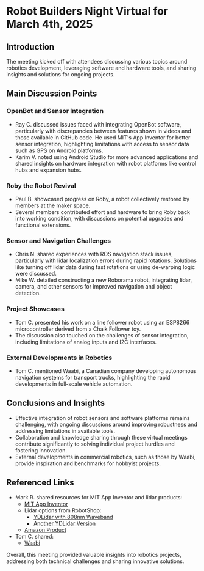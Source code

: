 # Robot Builders Night Virtual for March 4th, 2025

## Introduction
The meeting kicked off with attendees discussing various topics around robotics development, leveraging software and hardware tools, and sharing insights and solutions for ongoing projects.

## Main Discussion Points
### OpenBot and Sensor Integration
- Ray C. discussed issues faced with integrating OpenBot software, particularly with discrepancies between features shown in videos and those available in GitHub code. He used MIT's App Inventor for better sensor integration, highlighting limitations with access to sensor data such as GPS on Android platforms.
- Karim V. noted using Android Studio for more advanced applications and shared insights on hardware integration with robot platforms like control hubs and expansion hubs.

### Roby the Robot Revival
- Paul B. showcased progress on Roby, a robot collectively restored by members at the maker space.
- Several members contributed effort and hardware to bring Roby back into working condition, with discussions on potential upgrades and functional extensions.

### Sensor and Navigation Challenges
- Chris N. shared experiences with ROS navigation stack issues, particularly with lidar localization errors during rapid rotations. Solutions like turning off lidar data during fast rotations or using de-warping logic were discussed.
- Mike W. detailed constructing a new Roborama robot, integrating lidar, camera, and other sensors for improved navigation and object detection.

### Project Showcases
- Tom C. presented his work on a line follower robot using an ESP8266 microcontroller derived from a Chalk Follower toy.
- The discussion also touched on the challenges of sensor integration, including limitations of analog inputs and I2C interfaces.

### External Developments in Robotics
- Tom C. mentioned Waabi, a Canadian company developing autonomous navigation systems for transport trucks, highlighting the rapid developments in full-scale vehicle automation.

## Conclusions and Insights
- Effective integration of robot sensors and software platforms remains challenging, with ongoing discussions around improving robustness and addressing limitations in available tools.
- Collaboration and knowledge sharing through these virtual meetings contribute significantly to solving individual project hurdles and fostering innovation.
- External developments in commercial robotics, such as those by Waabi, provide inspiration and benchmarks for hobbyist projects.

## Referenced Links
- Mark R. shared resources for MIT App Inventor and lidar products:
  - [MIT App Inventor](https://appinventor.mit.edu/)
  - Lidar options from RobotShop:
    - [YDLidar with 808nm Waveband](https://ca.robotshop.com/products/ydlidar-gs2-100-lidar-30cm-w-808nm-waveband?qd=b2bd334d979f603e4a18d28f8e3bb464)
    - [Another YDLidar Version](https://www.robotshop.com/products/ydlidar-gs2-100-lidar?qd=e3cb8770b708384d8b648da969954972)
  - [Amazon Product](https://www.amazon.com/dp/B0B258RJL1)
- Tom C. shared:
  - [Waabi](https://waabi.ai/)

Overall, this meeting provided valuable insights into robotics projects, addressing both technical challenges and sharing innovative solutions.